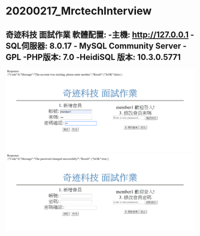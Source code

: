 # 20200217_MrctechInterview
奇迹科技 面試作業
軟體配置:
-主機:                           http://127.0.0.1
-SQL伺服器:                      8.0.17 - MySQL Community Server - GPL
-PHP版本:                        7.0
-HeidiSQL 版本:                  10.3.0.5771
----------------------------------------------------------


![image](https://github.com/JHLv/20200217_MrctechInterview/blob/master/runtime02.png)
![image](https://github.com/JHLv/20200217_MrctechInterview/blob/master/runtime01.png)


